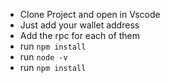 - Clone Project and open in Vscode
- Just add your wallet address
- Add the rpc for each of them
- run `npm install `
- run `node -v`
- run `npm install `
